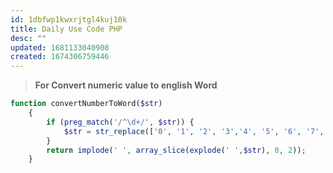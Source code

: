 ```yaml
---
id: 1dbfwp1kwxrjtgl4kuj10k
title: Daily Use Code PHP
desc: ""
updated: 1681133040908
created: 1674306759446
---
```


> **For Convert numeric value to english Word**

```php
function convertNumberToWord($str)
    {
        if (preg_match('/^\d+/', $str)) {
            $str = str_replace(['0', '1', '2', '3','4', '5', '6', '7', '8', '9'], ['Zero','One', 'Two', 'Three', 'Four', 'Five','Six', 'Seven', 'Eight', 'Nine'], $str);
        }
        return implode(' ', array_slice(explode(' ',$str), 0, 2));
    }
```
